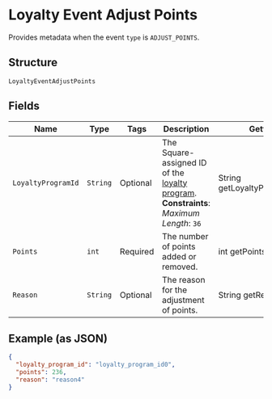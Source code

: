 
# Loyalty Event Adjust Points

Provides metadata when the event `type` is `ADJUST_POINTS`.

## Structure

`LoyaltyEventAdjustPoints`

## Fields

| Name | Type | Tags | Description | Getter |
|  --- | --- | --- | --- | --- |
| `LoyaltyProgramId` | `String` | Optional | The Square-assigned ID of the [loyalty program](/doc/models/loyalty-program.md).<br>**Constraints**: *Maximum Length*: `36` | String getLoyaltyProgramId() |
| `Points` | `int` | Required | The number of points added or removed. | int getPoints() |
| `Reason` | `String` | Optional | The reason for the adjustment of points. | String getReason() |

## Example (as JSON)

```json
{
  "loyalty_program_id": "loyalty_program_id0",
  "points": 236,
  "reason": "reason4"
}
```

